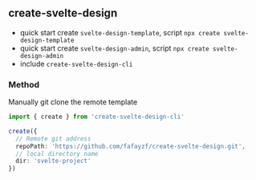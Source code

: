 ## create-svelte-design

- quick start create `svelte-design-template`, script `npx create svelte-design-template`
- quick start create `svelte-design-admin`, script `npx create svelte-design-admin`
- include `create-svelte-design-cli`

### Method
Manually git clone the remote template
```ts
import { create } from 'create-svelte-design-cli'

create({
  // Remote git address
  repoPath: 'https://github.com/fafayzf/create-svelte-design.git',
  // local directory name
  dir: 'svelte-project'
})

```
